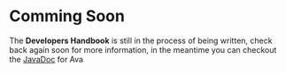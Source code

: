 # Comming Soon

The **Developers Handbook** is still in the process of being written, check back again soon for more information, in the meantime you can checkout the [JavaDoc](https://javadoc.avairebot.com/) for Ava
